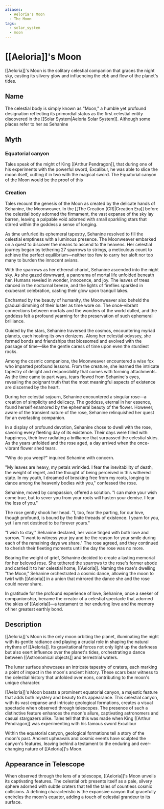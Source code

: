 ```yaml
---
aliases:
  - Aeloria's Moon
  - The Moon
tags:
  - solar_system
  - moon
---
```

# [[Aeloria]]'s Moon

[[Aeloria]]'s Moon is the solitary celestial companion that graces the night sky, casting its silvery glow and influencing the ebb and flow of the planet's tides.

## Name

The celestial body is simply known as "Moon," a humble yet profound designation reflecting its primordial status as the first celestial entity discovered in the [[Solar System|Aeloria Solar System]]. Although some places refer to her as Sehanine

## Myth
### Equatorial canyon

Tales speak of the might of King [[Arthur Pendragon]], that during one of his experiments with the powerful sword, Excalibur, he was able to slice the moon itself, cutting it in two with the magical sword. The Equatorial canyon of the Moon would be the proof of this

### Creation

Tales recount the genesis of the Moon as created by the delicate hands of Sehanine, the Moonweaver. In the [[The Creation (CR)|Creation Era]] before the celestial body adorned the firmament, the vast expanse of the sky lay barren, leaving a palpable void adorned with small sparkling stars that stirred within the goddess a sense of longing.

As time unfurled its ephemeral tapestry, Sehanine resolved to fill the celestial emptiness with a luminous presence. The Moonweaver embarked on a quest to discover the means to ascend to the heavens. Her celestial journey began by tethering 27 sparrows to strings, a meticulous count to achieve the perfect equilibrium—neither too few to carry her aloft nor too many to burden the innocent avians.

With the sparrows as her ethereal chariot, Sehanine ascended into the night sky. As she gazed downward, a panorama of mortal life unfolded beneath her. Humans reveled in wonder, innocence, and joy. The leaves of trees danced in the nocturnal breeze, and the lights of fireflies sparkled in exuberant celebration, casting their glow upon tranquil lakes.

Enchanted by the beauty of humanity, the Moonweaver also beheld the gradual dimming of their luster as time wore on. The once-vibrant connections between mortals and the wonders of the world dulled, and the goddess felt a profound yearning for the preservation of such ephemeral brilliance.

Guided by the stars, Sehanine traversed the cosmos, encountering myriad planets, each hosting its own denizens. Along her celestial odyssey, she formed bonds and friendships that blossomed and evolved with the passage of time—like the gentle caress of time upon even the sturdiest rocks.

Among the cosmic companions, the Moonweaver encountered a wise fox who imparted profound lessons. From the creature, she learned the intricate tapestry of delight and responsibility that comes with forming attachments. As the time came to part ways, tears flowed from Sehanine's eyes, revealing the poignant truth that the most meaningful aspects of existence are discerned by the heart.

During her celestial sojourn, Sehanine encountered a singular rose—a creation of simplicity and delicacy. The goddess, eternal in her essence, found herself enamored by the ephemeral beauty of the flower. However, aware of the transient nature of the rose, Sehanine relinquished her quest for an everlasting companion.

In a display of profound devotion, Sehanine chose to dwell with the rose, savoring every fleeting day of its existence. Their days were filled with happiness, their love radiating a brilliance that surpassed the celestial skies. As the years unfolded and the rose aged, a day arrived when the once-vibrant flower shed tears.

"Why do you weep?" inquired Sehanine with concern.

"My leaves are heavy, my petals wrinkled. I fear the inevitability of death, the weight of regret, and the thought of being perceived in this withered state. In my youth, I dreamed of breaking free from my roots, longing to dance among the heavenly bodies with you," confessed the rose.

Sehanine, moved by compassion, offered a solution. "I can make your wish come true, but to sever you from your roots will hasten your demise. I fear the loss of you."

The rose gently shook her head. "I, too, fear the parting, for our love, though profound, is bound by the finite threads of existence. I yearn for you, yet I am not destined to be forever yours."

"I wish to stay," Sehanine declared, her voice tinged with both love and sorrow. "I want to witness your joy and be the reason for your smile during each of the remaining days we share." The rose agreed, and they continued to cherish their fleeting moments until the day the rose was no more.

Bearing the weight of grief, Sehanine decided to create a lasting memorial for her beloved rose. She tethered the sparrows to the rose's former abode and carried it to her celestial home, [[Aeloria]]. Naming the rose's dwelling "the Moon," Sehanine orchestrated a cosmic dance, allowing the moon to twirl with [[Aeloria]] in a union that mirrored the dance she and the rose could never share.

In gratitude for the profound experience of love, Sehanine, once a seeker of companionship, became the creator of a celestial spectacle that adorned the skies of [[Aeloria]]—a testament to her enduring love and the memory of her greatest earthly bond.



## Description

[[Aeloria]]'s Moon is the only moon orbiting the planet, illuminating the night with its gentle radiance and playing a crucial role in shaping the natural rhythms of [[Aeloria]]. Its gravitational forces not only light up the darkness but also exert influence over the planet's tides, orchestrating a dance between [[Astronomical objects]] and terrestrial waters.

The lunar surface showcases an intricate tapestry of craters, each marking a point of impact in the moon's ancient history. These scars bear witness to the celestial history that unfolded over eons, contributing to the moon's unique character.

[[Aeloria]]'s Moon boasts a prominent equatorial canyon, a majestic feature that adds both mystery and beauty to its appearance. This celestial canyon, with its vast expanse and intricate geological formations, creates a visual spectacle when observed through telescopes. The presence of such a distinctive feature enhances the moon's allure, captivating astronomers and casual stargazers alike. Tales tell that this was made when King [[Arthur Pendragon]] was experimenting with his famous sword Excalibur

Within the equatorial canyon, geological formations tell a story of the moon's past. Ancient upheavals and cosmic events have sculpted the canyon's features, leaving behind a testament to the enduring and ever-changing nature of [[Aeloria]]'s Moon.

## Appearance in Telescope

When observed through the lens of a telescope, [[Aeloria]]'s Moon unveils its captivating features. The celestial orb presents itself as a pale, silvery sphere adorned with subtle craters that tell the tales of countless cosmic collisions. A defining characteristic is the expansive canyon that gracefully encircles the moon's equator, adding a touch of celestial grandeur to its surface.



